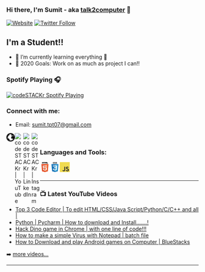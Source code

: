 ### Hi there, I'm Sumit - aka [talk2computer][website] 👋

[![Website](https://img.shields.io/website?label=codeSTACKr.com&style=for-the-badge&url=https%3A%2F%2Fcodestackr.com)](https://codestackr.com)
[![Twitter Follow](https://img.shields.io/twitter/follow/codeSTACKr?color=1DA1F2&logo=twitter&style=for-the-badge)](https://twitter.com/intent/follow?original_referer=https%3A%2F%2Fgithub.com%2FcodeSTACKr&screen_name=codeSTACKr)

## I'm a Student!!

- 🌱 I’m currently learning everything 🤣
- 🥅 2020 Goals: Work on as much as project I can!!

### Spotify Playing 🎧

[<img src="https://now-playing-codestackr.vercel.app/api/spotify-playing" alt="codeSTACKr Spotify Playing" width="350" />](https://open.spotify.com/user/swyqyimdc12jajde4vpwd2x1b)

### Connect with me:
- Email: sumit.tpt07@gmail.com

[<img align="left" alt="codeSTACKr.com" width="22px" src="https://raw.githubusercontent.com/iconic/open-iconic/master/svg/globe.svg" />][website]
[<img align="left" alt="codeSTACKr | YouTube" width="22px" src="https://cdn.jsdelivr.net/npm/simple-icons@v3/icons/youtube.svg" />][youtube]
[<img align="left" alt="codeSTACKr | LinkedIn" width="22px" src="https://cdn.jsdelivr.net/npm/simple-icons@v3/icons/linkedin.svg" />][linkedin]
[<img align="left" alt="codeSTACKr | Instagram" width="22px" src="https://cdn.jsdelivr.net/npm/simple-icons@v3/icons/instagram.svg" />][instagram]

<br />

### Languages and Tools:

[<img align="left" alt="HTML5" width="26px" src="https://raw.githubusercontent.com/github/explore/80688e429a7d4ef2fca1e82350fe8e3517d3494d/topics/html/html.png" />][webdevplaylist]
[<img align="left" alt="CSS3" width="26px" src="https://raw.githubusercontent.com/github/explore/80688e429a7d4ef2fca1e82350fe8e3517d3494d/topics/css/css.png" />][cssplaylist]
[<img align="left" alt="JavaScript" width="26px" src="https://raw.githubusercontent.com/github/explore/80688e429a7d4ef2fca1e82350fe8e3517d3494d/topics/javascript/javascript.png" />][jsplaylist]


<br />
<br />

---

### 📺 Latest YouTube Videos

<!-- YOUTUBE:START -->
- [Top 3 Code Editor | To edit HTML/CSS/Java Script/Python/C/C++ and all |](https://youtu.be/6i_iYOPZrNs)
- [Python | Pycharm | How to download and Install....…!](https://www.youtube.com/watch?v=ynrJzxQmL4I&t=25s)
- [Hack Dino game in Chrome | with one line of code!!!](https://www.youtube.com/watch?v=FNUNvl4C1XU)
- [How to make a simple Virus with Notepad | batch file](https://www.youtube.com/watch?v=rejaKrpWB0U)
- [How to Download and play Android games on Computer | BlueStacks](https://www.youtube.com/watch?v=S8WFjrlIYY0&t=17s)
<!-- YOUTUBE:END -->

➡️ [more videos...](https://www.youtube.com/channel/UCGt6YxqAddqOfNOKyrYB9Ug)

---



[website]: https://www.youtube.com/channel/UCGt6YxqAddqOfNOKyrYB9Ug
[course]: http://vsCodeHero.com
[twitter]: https://twitter.com/codeSTACKr
[youtube]: https://www.youtube.com/channel/UCGt6YxqAddqOfNOKyrYB9Ug
[instagram]: https://www.instagram.com/sumittripathi07/
[linkedin]: https://www.linkedin.com/in/sumit-tripathi-932bb31b5/
[webdevplaylist]: https://www.youtube.com/playlist?list=PLkwxH9e_vrAJ0WbEsFA9W3I1W-g_BTsbt
[jsplaylist]: https://www.youtube.com/playlist?list=PLkwxH9e_vrALRJKu7wfXby3MKeflhTu6B
[cssplaylist]: https://www.youtube.com/playlist?list=PLkwxH9e_vrALSdvZuEh6gqQdmDoDIoqz4
[reactplaylist]: https://www.youtube.com/playlist?list=PLkwxH9e_vrAK4TdffpxKY3QGyHCpxFcQ0

